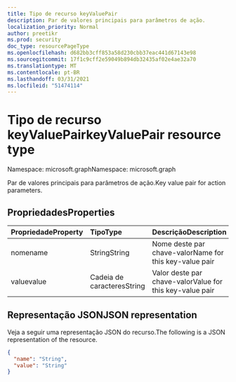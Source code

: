 ```yaml
---
title: Tipo de recurso keyValuePair
description: Par de valores principais para parâmetros de ação.
localization_priority: Normal
author: preetikr
ms.prod: security
doc_type: resourcePageType
ms.openlocfilehash: d682bb3cff853a58d230cbb37eac441d67143e98
ms.sourcegitcommit: 17f1c9cff2e59049b894db32435af02e4ae32a70
ms.translationtype: MT
ms.contentlocale: pt-BR
ms.lasthandoff: 03/31/2021
ms.locfileid: "51474114"
---
```

# <a name="keyvaluepair-resource-type"></a><span data-ttu-id="abd8d-103">Tipo de recurso keyValuePair</span><span class="sxs-lookup"><span data-stu-id="abd8d-103">keyValuePair resource type</span></span>

<span data-ttu-id="abd8d-104">Namespace: microsoft.graph</span><span class="sxs-lookup"><span data-stu-id="abd8d-104">Namespace: microsoft.graph</span></span>

<span data-ttu-id="abd8d-105">Par de valores principais para parâmetros de ação.</span><span class="sxs-lookup"><span data-stu-id="abd8d-105">Key value pair for action parameters.</span></span>

## <a name="properties"></a><span data-ttu-id="abd8d-106">Propriedades</span><span class="sxs-lookup"><span data-stu-id="abd8d-106">Properties</span></span>

| <span data-ttu-id="abd8d-107">Propriedade</span><span class="sxs-lookup"><span data-stu-id="abd8d-107">Property</span></span>     | <span data-ttu-id="abd8d-108">Tipo</span><span class="sxs-lookup"><span data-stu-id="abd8d-108">Type</span></span>        | <span data-ttu-id="abd8d-109">Descrição</span><span class="sxs-lookup"><span data-stu-id="abd8d-109">Description</span></span> |
|:-------------|:------------|:------------|
|<span data-ttu-id="abd8d-110">nome</span><span class="sxs-lookup"><span data-stu-id="abd8d-110">name</span></span>|<span data-ttu-id="abd8d-111">String</span><span class="sxs-lookup"><span data-stu-id="abd8d-111">String</span></span>|<span data-ttu-id="abd8d-112">Nome deste par chave-valor</span><span class="sxs-lookup"><span data-stu-id="abd8d-112">Name for this key-value pair</span></span>|
|<span data-ttu-id="abd8d-113">value</span><span class="sxs-lookup"><span data-stu-id="abd8d-113">value</span></span>|<span data-ttu-id="abd8d-114">Cadeia de caracteres</span><span class="sxs-lookup"><span data-stu-id="abd8d-114">String</span></span>|<span data-ttu-id="abd8d-115">Valor deste par chave-valor</span><span class="sxs-lookup"><span data-stu-id="abd8d-115">Value for this key-value pair</span></span>|

## <a name="json-representation"></a><span data-ttu-id="abd8d-116">Representação JSON</span><span class="sxs-lookup"><span data-stu-id="abd8d-116">JSON representation</span></span>

<span data-ttu-id="abd8d-117">Veja a seguir uma representação JSON do recurso.</span><span class="sxs-lookup"><span data-stu-id="abd8d-117">The following is a JSON representation of the resource.</span></span>

<!-- {
  "blockType": "resource",
  "optionalProperties": [

  ],
  "@odata.type": "microsoft.graph.keyValuePair",
  "baseType": null
}-->

```json
{
  "name": "String",
  "value": "String"
}
```

<!-- uuid: 16cd6b66-4b1a-43a1-adaf-3a886856ed98
2019-02-04 14:57:30 UTC -->
<!-- {
  "type": "#page.annotation",
  "description": "keyValuePair resource",
  "keywords": "",
  "section": "documentation",
  "tocPath": ""
}-->

